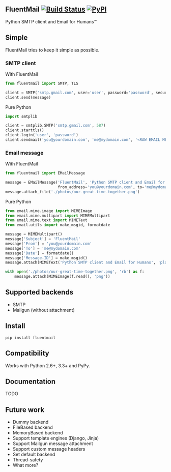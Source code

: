 ## FluentMail [![Build Status](https://travis-ci.org/alexandrevicenzi/fluentmail.svg)](https://travis-ci.org/alexandrevicenzi/fluentmail) [![PyPI](https://img.shields.io/pypi/v/fluentmail.svg)](https://pypi.python.org/pypi/fluentmail)

Python SMTP client and Email for Humans&#8482;

## Simple

FluentMail tries to keep it simple as possible.

### SMTP client

With FluentMail

```python
from fluentmail import SMTP, TLS

client = SMTP('smtp.gmail.com', user='user', password='password', security=TLS)
client.send(message)
```

Pure Python

```python
import smtplib

client = smtplib.SMTP('smtp.gmail.com', 587)
client.starttls()
client.login('user', 'password')
client.sendmail('you@yourdomain.com', 'me@mydomain.com', '<RAW EMAIL MESSAGE>')
```

### Email message

With FluentMail

```python
from fluentmail import EMailMessage

message = EMailMessage('FluentMail', 'Python SMTP client and Email for Humans',
                       from_address='you@yourdomain.com', to='me@mydomain.com')
message.attach_file('./photos/our-great-time-together.png')
```

Pure Python

```python
from email.mime.image import MIMEImage
from email.mime.multipart import MIMEMultipart
from email.mime.text import MIMEText
from email.utils import make_msgid, formatdate

message = MIMEMultipart()
message['Subject'] = 'FluentMail'
message['From'] = 'you@yourdomain.com'
message['To'] = 'me@mydomain.com'
message['Date'] = formatdate()
message['Message-ID'] = make_msgid()
message.attach(MIMEText('Python SMTP client and Email for Humans', 'plain', 'utf-8'))

with open('./photos/our-great-time-together.png', 'rb') as f:
    message.attach(MIMEImage(f.read(), 'png'))
```

## Supported backends

- SMTP
- Mailgun (without attachment)

## Install

`pip install fluentmail`

## Compatibility

Works with Python 2.6+, 3.3+ and PyPy.

## Documentation

TODO

## Future work

- Dummy backend
- FileBased backend
- MemoryBased backend
- Support template engines (Django, Jinja)
- Support Mailgun message attachment
- Support custom message headers
- Set default backend
- Thread-safety
- What more?
